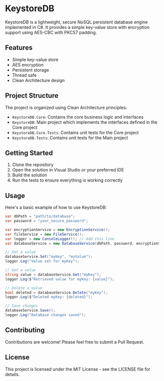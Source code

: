 # KeystoreDB

KeystoreDB is a lightweight, secure NoSQL persistent database engine implemented in C#. It provides a simple key-value
store with encryption support using AES-CBC with PKCS7 padding.

## Features

- Simple key-value store
- AES encryption
- Persistent storage
- Thread safe
- Clean Architecture design

## Project Structure

The project is organized using Clean Architecture principles:

- `KeystoreDB.Core`: Contains the core business logic and interfaces
- `KeystoreDB`: Main project which implements the interfaces defined in the Core project
- `KeystoreDB.Core.Tests`: Contains unit tests for the Core project
- `KeystoreDB.Tests`: Contains unit tests for the Main project

## Getting Started

1. Clone the repository
2. Open the solution in Visual Studio or your preferred IDE
3. Build the solution
4. Run the tests to ensure everything is working correctly

## Usage

Here's a basic example of how to use KeystoreDB:

```csharp
var dbPath = "path/to/database";
var password = "your_secure_password";

var encryptionService = new EncryptionService();
var fileService = new FileService();
var logger = new ConsoleLogger(); // Add this line
var databaseService = new DatabaseService(dbPath, password, encryptionService, fileService, logger);

// Set a value
databaseService.Set("myKey", "myValue");
logger.Log("Value set for myKey");

// Get a value
string value = databaseService.Get("myKey");
logger.Log($"Retrieved value for myKey: {value}");

// Delete a value
bool deleted = databaseService.Delete("myKey");
logger.Log($"Deleted myKey: {deleted}");

// Save changes
databaseService.Save();
logger.Log("Database changes saved");
```

## Contributing

Contributions are welcome! Please feel free to submit a Pull Request.

## License

This project is licensed under the MIT License - see the LICENSE file for details.
